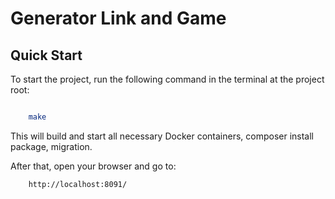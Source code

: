 # Generator Link and Game

## Quick Start

To start the project, run the following command in the terminal at the project root:

```bash

    make
```

This will build and start all necessary Docker containers, composer install package, migration.

After that, open your browser and go to:
```
    http://localhost:8091/
```
